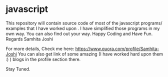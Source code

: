 # javascript
This repository will contain source code of most of the javascript programs/ examples that I have worked upon . I have simplified those programs in my own way. You can also find out your way.
Happy Coding and Have Fun.
Regards
Samhita Joshi

For more details, Check me here: https://www.quora.com/profile/Samhita-Joshi
You can also get link of some amazing (I have worked hard upon them :) ) blogs in the profile section there.

Stay Tuned.
